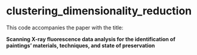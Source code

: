 # clustering_dimensionality_reduction
This code accompanies the paper with the title:

**Scanning X-ray fluorescence data analysis for the identification of paintings’ materials, techniques, and state of preservation**

